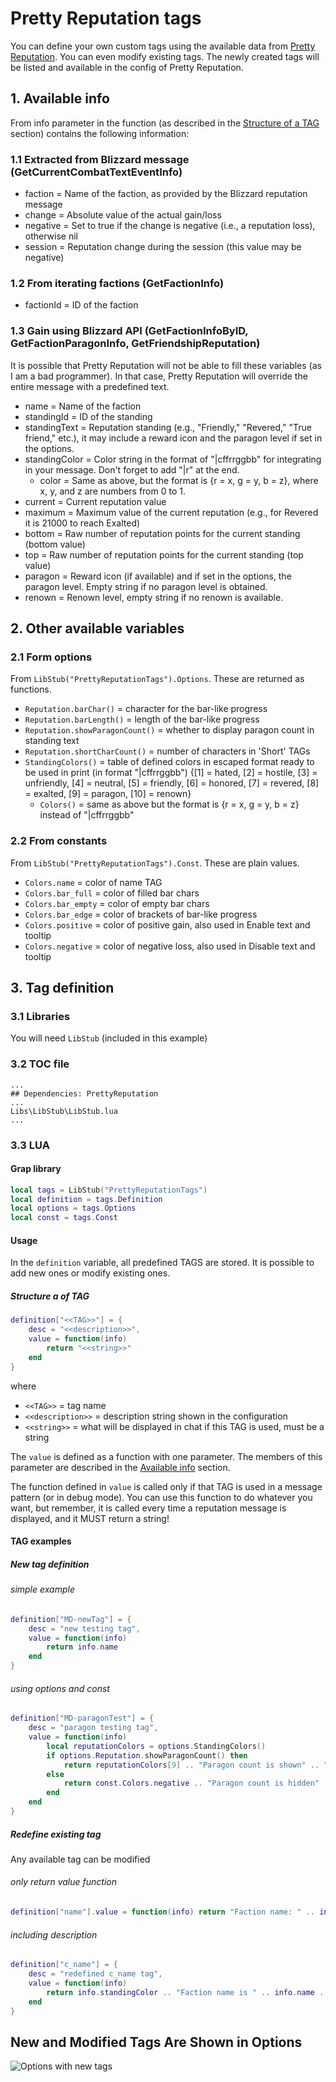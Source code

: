 # Pretty Reputation tags

You can define your own custom tags using the available data from [Pretty Reputation](https://github.com/BelegCufea/PrettyReputation). You can even modify existing tags. The newly created tags will be listed and available in the config of Pretty Reputation.

## 1. Available info

From info parameter in the function (as described in the [Structure of a TAG](#structure-of-a-tag) section) contains the following information:

### 1.1 Extracted from Blizzard message (GetCurrentCombatTextEventInfo)

* faction =  Name of the faction, as provided by the Blizzard reputation message
* change = Absolute value of the actual gain/loss
* negative = Set to true if the change is negative (i.e., a reputation loss), otherwise nil
* session = Reputation change during the session (this value may be negative)

### 1.2 From iterating factions (GetFactionInfo)

* factionId = ID of the faction

### 1.3 Gain using Blizzard API (GetFactionInfoByID, GetFactionParagonInfo, GetFriendshipReputation)

It is possible that Pretty Reputation will not be able to fill these variables (as I am a bad programmer). In that case, Pretty Reputation will override the entire message with a predefined text.

* name = Name of the faction
* standingId = ID of the standing
* standingText = Reputation standing (e.g., "Friendly," "Revered," "True friend," etc.), it may include a reward icon and the paragon level if set in the options.
* standingColor =  Color string in the format of "|cffrrggbb" for integrating in your message. Don't forget to add "|r" at the end.
    * color = Same as above, but the format is {r = x, g = y, b = z}, where x, y, and z are numbers from 0 to 1.
* current = Current reputation value
* maximum = Maximum value of the current reputation (e.g., for Revered it is 21000 to reach Exalted)
* bottom =  Raw number of reputation points for the current standing (bottom value)
* top =  Raw number of reputation points for the current standing (top value)
* paragon = Reward icon (if available) and if set in the options, the paragon level. Empty string if no paragon level is obtained.
* renown = Renown level, empty string if no renown is available.

## 2. Other available variables

### 2.1 Form options

From `LibStub("PrettyReputationTags").Options`. These are returned as functions.

* `Reputation.barChar()` = character for the bar-like progress
* `Reputation.barLength()` = length of the bar-like progress
* `Reputation.showParagonCount()` = whether to display paragon count in standing text
* `Reputation.shortCharCount()` = number of characters in 'Short' TAGs
* `StandingColors()` = table of defined colors in escaped format ready to be used in print (in format "|cffrrggbb") {[1] = hated, [2] = hostile, [3] = unfriendly, [4] = neutral, [5] = friendly, [6] = honored, [7] = revered, [8] = exalted, [9] = paragon, [10] = renown}
    * `Colors()` = same as above but the format is {r = x, g = y, b = z} instead of "|cffrrggbb"

### 2.2 From constants

From `LibStub("PrettyReputationTags").Const`. These are plain values.

* `Colors.name` = color of name TAG
* `Colors.bar_full` = color of filled bar chars
* `Colors.bar_empty` = color of empty bar chars
* `Colors.bar_edge` = color of brackets of bar-like progress
* `Colors.positive` = color of positive gain, also used in Enable text and tooltip
* `Colors.negative` = color of negative loss, also used in Disable text and tooltip

## 3. Tag definition

### 3.1 Libraries

You will need `LibStub` (included in this example)

### 3.2 TOC file

```
...
## Dependencies: PrettyReputation
...
Libs\LibStub\LibStub.lua
...
```


### 3.3 LUA

#### Grap library

```lua
local tags = LibStub("PrettyReputationTags")
local definition = tags.Definition
local options = tags.Options
local const = tags.Const
```

#### Usage

In the `definition` variable, all predefined TAGS are stored. It is possible to add new ones or modify existing ones.

##### Structure a of TAG

```lua
definition["<<TAG>>"] = {
    desc = "<<description>>",
    value = function(info)
        return "<<string>>"
    end
}
```

where

* `<<TAG>>` = tag name
* `<<description>>` = description string shown in the configuration
* `<<string>>` = what will be displayed in chat if this TAG is used, must be a string

The `value` is defined as a function with one parameter. The members of this parameter are described in the [Available info](#1-available-info) section.

The function defined in `value` is called only if that TAG is used in a message pattern (or in debug mode). You can use this function to do whatever you want, but remember, it is called every time a reputation message is displayed, and it MUST return a string!

#### TAG examples

##### New tag definition

###### simple example

```lua
definition["MD-newTag"] = {
    desc = "new testing tag",
    value = function(info)
        return info.name
    end
}
```

###### using options and const

```lua
definition["MD-paragonTest"] = {
    desc = "paragon testing tag",
    value = function(info)
        local reputationColors = options.StandingColors()
        if options.Reputation.showParagonCount() then
            return reputationColors[9] .. "Paragon count is shown" .. "|r"
        else
            return const.Colors.negative .. "Paragon count is hidden" .. "|r"
        end
    end
}
```

##### Redefine existing tag

Any available tag can be modified

###### only return value function

```lua
definition["name"].value = function(info) return "Faction name: " .. info.name end
```

###### including description

```lua
definition["c_name"] = {
    desc = "redefined c_name tag",
    value = function(info)
        return info.standingColor .. "Faction name is " .. info.name .. "|r"
    end
}
```

## New and Modified Tags Are Shown in Options

![Options with new tags](https://i.imgur.com/9u6aa0J.png)
